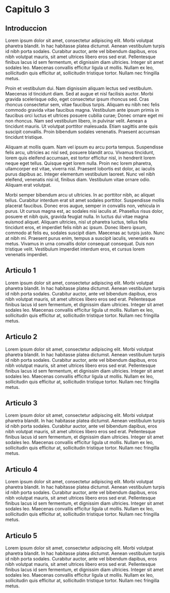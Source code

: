 # Capitulo 3

## Introduccion

Lorem ipsum dolor sit amet, consectetur adipiscing elit. Morbi volutpat pharetra blandit. In hac habitasse platea dictumst. Aenean vestibulum turpis id nibh porta sodales. Curabitur auctor, ante vel bibendum dapibus, eros nibh volutpat mauris, sit amet ultrices libero eros sed erat. Pellentesque finibus lacus id sem fermentum, et dignissim diam ultricies. Integer sit amet sodales leo. Maecenas convallis efficitur ligula ut mollis. Nullam ex leo, sollicitudin quis efficitur at, sollicitudin tristique tortor. Nullam nec fringilla metus.

Proin et vestibulum dui. Nam dignissim aliquam lectus sed vestibulum. Maecenas id tincidunt diam. Sed at augue et nisl facilisis auctor. Morbi gravida scelerisque odio, eget consectetur ipsum rhoncus sed. Cras rhoncus consectetur sem, vitae faucibus turpis. Aliquam eu nibh nec felis commodo gravida vitae faucibus magna. Vestibulum ante ipsum primis in faucibus orci luctus et ultrices posuere cubilia curae; Donec ornare eget mi non rhoncus. Nam sed vestibulum libero, in pulvinar velit. Aenean a tincidunt mauris. Ut volutpat porttitor malesuada. Etiam sagittis ante quis suscipit convallis. Proin bibendum sodales venenatis. Praesent accumsan tincidunt tristique.

Aliquam at mollis quam. Nam vel ipsum eu arcu porta tempus. Suspendisse felis arcu, ultricies ac nisl sed, posuere blandit arcu. Vivamus tincidunt, lorem quis eleifend accumsan, est tortor efficitur nisl, in hendrerit lorem neque eget tellus. Quisque eget lorem nulla. Proin nec lorem pharetra, ullamcorper est vitae, viverra nisl. Praesent lobortis est dolor, ac iaculis purus dapibus ac. Integer elementum vestibulum laoreet. Nunc vel nibh eleifend, venenatis nisi id, finibus diam. Vestibulum vitae ornare odio. Aliquam erat volutpat.

Morbi semper bibendum arcu ut ultricies. In ac porttitor nibh, ac aliquet tellus. Curabitur interdum erat sit amet sodales porttitor. Suspendisse mollis placerat faucibus. Donec eros augue, semper in convallis non, vehicula in purus. Ut cursus magna est, ac sodales nisi iaculis at. Phasellus risus dolor, posuere et nibh quis, gravida feugiat nulla. In luctus dui vitae magna euismod aliquet. Aliquam ultricies, nisl ut pharetra luctus, tellus felis tincidunt eros, et imperdiet felis nibh ac ipsum. Donec libero ipsum, commodo at felis eu, sodales suscipit diam. Maecenas ac turpis justo. Nunc at nibh mi. Praesent purus enim, tempus a suscipit iaculis, venenatis eu metus. Vivamus in urna convallis dolor consequat consequat. Duis non tristique velit. Vestibulum imperdiet interdum eros, et cursus lorem venenatis imperdiet.

## Articulo 1

Lorem ipsum dolor sit amet, consectetur adipiscing elit. Morbi volutpat pharetra blandit. In hac habitasse platea dictumst. Aenean vestibulum turpis id nibh porta sodales. Curabitur auctor, ante vel bibendum dapibus, eros nibh volutpat mauris, sit amet ultrices libero eros sed erat. Pellentesque finibus lacus id sem fermentum, et dignissim diam ultricies. Integer sit amet sodales leo. Maecenas convallis efficitur ligula ut mollis. Nullam ex leo, sollicitudin quis efficitur at, sollicitudin tristique tortor. Nullam nec fringilla metus.


## Articulo 2

Lorem ipsum dolor sit amet, consectetur adipiscing elit. Morbi volutpat pharetra blandit. In hac habitasse platea dictumst. Aenean vestibulum turpis id nibh porta sodales. Curabitur auctor, ante vel bibendum dapibus, eros nibh volutpat mauris, sit amet ultrices libero eros sed erat. Pellentesque finibus lacus id sem fermentum, et dignissim diam ultricies. Integer sit amet sodales leo. Maecenas convallis efficitur ligula ut mollis. Nullam ex leo, sollicitudin quis efficitur at, sollicitudin tristique tortor. Nullam nec fringilla metus.

## Articulo 3

Lorem ipsum dolor sit amet, consectetur adipiscing elit. Morbi volutpat pharetra blandit. In hac habitasse platea dictumst. Aenean vestibulum turpis id nibh porta sodales. Curabitur auctor, ante vel bibendum dapibus, eros nibh volutpat mauris, sit amet ultrices libero eros sed erat. Pellentesque finibus lacus id sem fermentum, et dignissim diam ultricies. Integer sit amet sodales leo. Maecenas convallis efficitur ligula ut mollis. Nullam ex leo, sollicitudin quis efficitur at, sollicitudin tristique tortor. Nullam nec fringilla metus.

## Articulo 4

Lorem ipsum dolor sit amet, consectetur adipiscing elit. Morbi volutpat pharetra blandit. In hac habitasse platea dictumst. Aenean vestibulum turpis id nibh porta sodales. Curabitur auctor, ante vel bibendum dapibus, eros nibh volutpat mauris, sit amet ultrices libero eros sed erat. Pellentesque finibus lacus id sem fermentum, et dignissim diam ultricies. Integer sit amet sodales leo. Maecenas convallis efficitur ligula ut mollis. Nullam ex leo, sollicitudin quis efficitur at, sollicitudin tristique tortor. Nullam nec fringilla metus.

## Articulo 5

Lorem ipsum dolor sit amet, consectetur adipiscing elit. Morbi volutpat pharetra blandit. In hac habitasse platea dictumst. Aenean vestibulum turpis id nibh porta sodales. Curabitur auctor, ante vel bibendum dapibus, eros nibh volutpat mauris, sit amet ultrices libero eros sed erat. Pellentesque finibus lacus id sem fermentum, et dignissim diam ultricies. Integer sit amet sodales leo. Maecenas convallis efficitur ligula ut mollis. Nullam ex leo, sollicitudin quis efficitur at, sollicitudin tristique tortor. Nullam nec fringilla metus.

